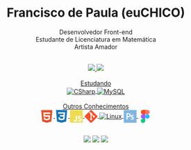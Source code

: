 <div align="center">
<h1> Francisco de Paula (euCHICO) </h1>

Desenvolvedor Front-end <br>
Estudante de Licenciatura em Matemática <br>
Artista Amador <br>
</div>

<br>

 <div align="center">
  <a href="https://github.com/euchico">
  <img height="160em" src="https://github-readme-stats.vercel.app/api?username=euchico&custom_title=Estatísticas&show_icons=true&theme=dark&include_all_commits=true&count_private=true&iten_color=79ff97"/>
  <img height="160em" src="https://github-readme-stats.vercel.app/api/top-langs/?username=euchico&custom_title=Linguagens&layout=compact&langs_count=6&theme=dark"/>
</div>

<div style="display: inline_block" align="center">
  <br>
  <span align="center">Estudando</span>
  <br>
  <img align="center" alt="CSharp" height="30" width="auto" src="https://cdn.jsdelivr.net/gh/devicons/devicon/icons/csharp/csharp-plain.svg" />
  <img align="center" alt="MySQL" height="30" src="https://cdn.jsdelivr.net/gh/devicons/devicon/icons/mysql/mysql-plain.svg" />      
  <br>
  <br>
  <span align="center">Outros Conhecimentos</span>
  <br>
  <img align="center" alt="HTML" height="30" width="auto" src="https://github.com/devicons/devicon/blob/master/icons/html5/html5-plain.svg" />
  <img align="center" alt="CSS" height="30" width="auto" src="https://github.com/devicons/devicon/blob/master/icons/css3/css3-plain.svg" />
  <img align="center" alt="Js" height="30" width="auto" src="https://raw.githubusercontent.com/devicons/devicon/master/icons/javascript/javascript-plain.svg" />
  <img align="center" alt="Git" height="30" width="auto" src="https://github.com/devicons/devicon/blob/master/icons/git/git-plain.svg" />
  <img align="center" alt="Linux" height="30" src="https://cdn.jsdelivr.net/gh/devicons/devicon/icons/linux/linux-plain.svg" />
  <img align="center" alt="Photoshop" height="30" width="auto" src="https://github.com/devicons/devicon/blob/master/icons/photoshop/photoshop-plain.svg" />
  <img align="center" alt="Figma" height="30" width="auto" src="https://github.com/devicons/devicon/blob/master/icons/figma/figma-original.svg" />
</div>
  
  ##
 
<div align="center"> 
  <a href = "mailto:eu.francisco@outlook.com"><img src="https://img.shields.io/badge/-Outlook-22272e?style=for-the-badge&logo=microsoft-outlook&logoColor=white" target="_blank"></a>
  <a href="https://www.linkedin.com/in/euchico" target="_blank"><img src="https://img.shields.io/badge/-LinkedIn-22272e?style=for-the-badge&logo=linkedin&logoColor=white" target="_blank"></a>
 <a href="https://instagram.com/euchicodev" target="_blank"><img src="https://img.shields.io/badge/Instagram-22272e?style=for-the-badge&logo=instagram&logoColor=white" target="_blank"></a>
</div>
